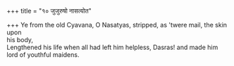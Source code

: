 +++
title = "१० जुजुरुषो नासत्योत"

+++
Ye from the old Cyavana, O Nasatyas, stripped, as 'twere mail, the skin upon  
     his body,  
     Lengthened his life when all had left him helpless, Dasras! and made him lord of youthful maidens.